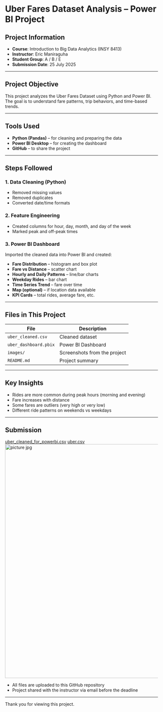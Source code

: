 # Uber Fares Dataset Analysis – Power BI Project
## Project Information

- **Course**: Introduction to Big Data Analytics (INSY 8413)  
- **Instructor**: Eric Maniraguha  
- **Student Group**: A / B / E  
- **Submission Date**: 25 July 2025  

---

## Project Objective

This project analyzes the Uber Fares Dataset using Python and Power BI.  
The goal is to understand fare patterns, trip behaviors, and time-based trends.

---

## Tools Used

- **Python (Pandas)** – for cleaning and preparing the data  
- **Power BI Desktop** – for creating the dashboard  
- **GitHub** – to share the project

---

## Steps Followed

### 1. Data Cleaning (Python)
- Removed missing values
- Removed duplicates
- Converted date/time formats

### 2. Feature Engineering
- Created columns for hour, day, month, and day of the week
- Marked peak and off-peak times

### 3. Power BI Dashboard
Imported the cleaned data into Power BI and created:

- **Fare Distribution** – histogram and box plot  
- **Fare vs Distance** – scatter chart  
- **Hourly and Daily Patterns** – line/bar charts  
- **Weekday Rides** – bar chart  
- **Time Series Trend** – fare over time  
- **Map (optional)** – if location data available  
- **KPI Cards** – total rides, average fare, etc.

---

## Files in This Project

| File | Description |
|------|-------------|
| `uber_cleaned.csv` | Cleaned dataset |
| `uber_dashboard.pbix` | Power BI Dashboard |
| `images/` | Screenshots from the project |
| `README.md` | Project summary |

---

## Key Insights

- Rides are more common during peak hours (morning and evening)
- Fare increases with distance
- Some fares are outliers (very high or very low)
- Different ride patterns on weekends vs weekdays

---

## Submission
[uber_cleaned_for_powerbi.csv](https://github.com/user-attachments/files/21414998/uber_cleaned_for_powerbi.csv)
[uber.csv](https://github.com/user-attachments/files/21414990/uber.csv)<img width="1427" height="769" alt="picture jpg" src="https://github.com/user-attachments/assets/428a19db-8153-4255-a701-c68ca61cc30f" />


- All files are uploaded to this GitHub repository  
- Project shared with the instructor via email before the deadline

---

Thank you for viewing this project.

